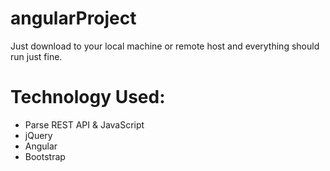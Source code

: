 angularProject
==============
Just download to your local machine or remote host and everything should run just fine. 

Technology Used:
==============
* Parse REST API & JavaScript
* jQuery
* Angular
* Bootstrap
